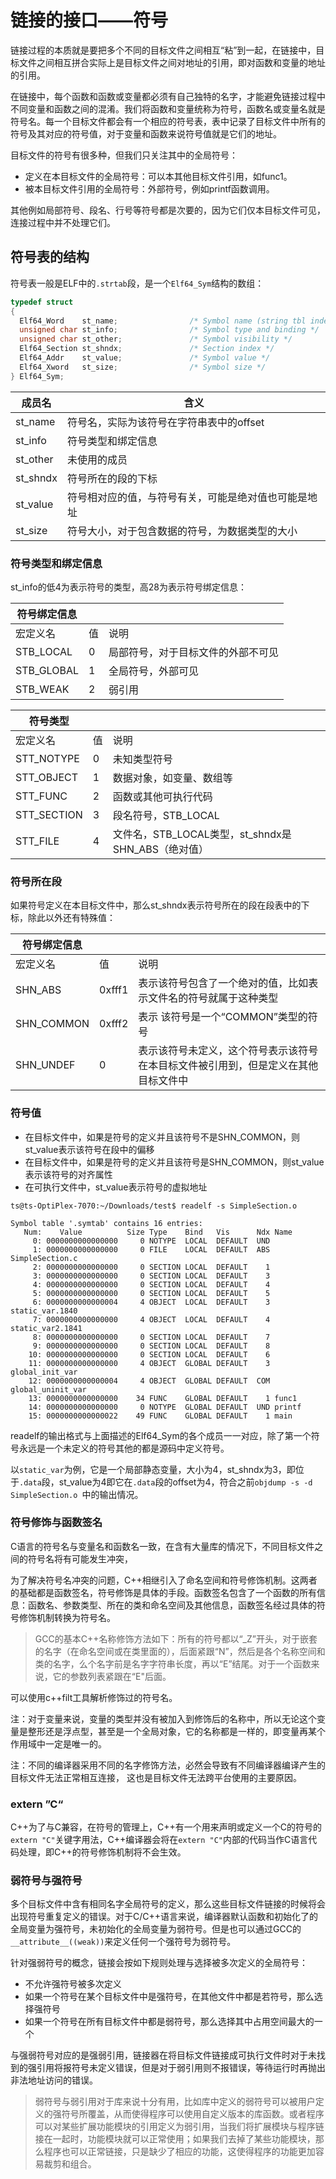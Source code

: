 # 链接的接口——符号

链接过程的本质就是要把多个不同的目标文件之间相互“粘”到一起，在链接中，目标文件之间相互拼合实际上是目标文件之间对地址的引用，即对函数和变量的地址的引用。

在链接中，每个函数和函数或变量都必须有自己独特的名字，才能避免链接过程中不同变量和函数之间的混淆。我们将函数和变量统称为符号，函数名或变量名就是符号名。每一个目标文件都会有一个相应的符号表，表中记录了目标文件中所有的符号及其对应的符号值，对于变量和函数来说符号值就是它们的地址。

目标文件的符号有很多种，但我们只关注其中的全局符号：

- 定义在本目标文件的全局符号：可以本其他目标文件引用，如func1。
- 被本目标文件引用的全局符号：外部符号，例如printf函数调用。

其他例如局部符号、段名、行号等符号都是次要的，因为它们仅本目标文件可见，连接过程中并不处理它们。

## 符号表的结构

符号表一般是ELF中的`.strtab`段，是一个`Elf64_Sym`结构的数组：

```c
typedef struct
{
  Elf64_Word    st_name;                /* Symbol name (string tbl index) */
  unsigned char st_info;                /* Symbol type and binding */
  unsigned char st_other;               /* Symbol visibility */
  Elf64_Section st_shndx;               /* Section index */
  Elf64_Addr    st_value;               /* Symbol value */
  Elf64_Xword   st_size;                /* Symbol size */
} Elf64_Sym;
```

| 成员名   | 含义                                                 |
| -------- | ---------------------------------------------------- |
| st_name  | 符号名，实际为该符号在字符串表中的offset             |
| st_info  | 符号类型和绑定信息                                   |
| st_other | 未使用的成员                                         |
| st_shndx | 符号所在的段的下标                                   |
| st_value | 符号相对应的值，与符号有关，可能是绝对值也可能是地址 |
| st_size  | 符号大小，对于包含数据的符号，为数据类型的大小       |

### 符号类型和绑定信息

st_info的低4为表示符号的类型，高28为表示符号绑定信息：

| 符号绑定信息 |      |                                    |
| ------------ | ---- | ---------------------------------- |
| 宏定义名     | 值   | 说明                               |
| STB_LOCAL    | 0    | 局部符号，对于目标文件的外部不可见 |
| STB_GLOBAL   | 1    | 全局符号，外部可见                 |
| STB_WEAK     | 2    | 弱引用                             |

| 符号类型    |      |                                                    |
| ----------- | ---- | -------------------------------------------------- |
| 宏定义名    | 值   | 说明                                               |
| STT_NOTYPE  | 0    | 未知类型符号                                       |
| STT_OBJECT  | 1    | 数据对象，如变量、数组等                           |
| STT_FUNC    | 2    | 函数或其他可执行代码                               |
| STT_SECTION | 3    | 段名符号，STB_LOCAL                                |
| STT_FILE    | 4    | 文件名，STB_LOCAL类型，st_shndx是SHN_ABS（绝对值） |

### 符号所在段

如果符号定义在本目标文件中，那么st_shndx表示符号所在的段在段表中的下标，除此以外还有特殊值：

| 符号绑定信息 |        |                                                              |
| ------------ | ------ | ------------------------------------------------------------ |
| 宏定义名     | 值     | 说明                                                         |
| SHN_ABS      | 0xfff1 | 表示该符号包含了一个绝对的值，比如表示文件名的符号就属于这种类型 |
| SHN_COMMON   | 0xfff2 | 表示 该符号是一个“COMMON”类型的符号                          |
| SHN_UNDEF    | 0      | 表示该符号未定义，这个符号表示该符号在本目标文件被引用到，但是定义在其他目标文件中 |

### 符号值

- 在目标文件中，如果是符号的定义并且该符号不是SHN_COMMON，则st_value表示该符号在段中的偏移
- 在目标文件中，如果是符号的定义并且该符号是SHN_COMMON，则st_value表示该符号的对齐属性
- 在可执行文件中，st_value表示符号的虚拟地址

```shell
ts@ts-OptiPlex-7070:~/Downloads/test$ readelf -s SimpleSection.o

Symbol table '.symtab' contains 16 entries:
   Num:    Value          Size Type    Bind   Vis      Ndx Name
     0: 0000000000000000     0 NOTYPE  LOCAL  DEFAULT  UND 
     1: 0000000000000000     0 FILE    LOCAL  DEFAULT  ABS SimpleSection.c
     2: 0000000000000000     0 SECTION LOCAL  DEFAULT    1 
     3: 0000000000000000     0 SECTION LOCAL  DEFAULT    3 
     4: 0000000000000000     0 SECTION LOCAL  DEFAULT    4 
     5: 0000000000000000     0 SECTION LOCAL  DEFAULT    5 
     6: 0000000000000004     4 OBJECT  LOCAL  DEFAULT    3 static_var.1840
     7: 0000000000000000     4 OBJECT  LOCAL  DEFAULT    4 static_var2.1841
     8: 0000000000000000     0 SECTION LOCAL  DEFAULT    7 
     9: 0000000000000000     0 SECTION LOCAL  DEFAULT    8 
    10: 0000000000000000     0 SECTION LOCAL  DEFAULT    6 
    11: 0000000000000000     4 OBJECT  GLOBAL DEFAULT    3 global_init_var
    12: 0000000000000004     4 OBJECT  GLOBAL DEFAULT  COM global_uninit_var
    13: 0000000000000000    34 FUNC    GLOBAL DEFAULT    1 func1
    14: 0000000000000000     0 NOTYPE  GLOBAL DEFAULT  UND printf
    15: 0000000000000022    49 FUNC    GLOBAL DEFAULT    1 main
```

readelf的输出格式与上面描述的Elf64_Sym的各个成员一一对应，除了第一个符号永远是一个未定义的符号其他的都是源码中定义符号。

以`static_var`为例，它是一个局部静态变量，大小为4，st_shndx为3，即位于`.data`段，st_value为4即它在`.data`段的offset为4，符合之前`objdump -s -d SimpleSection.o `中的输出情况。

### 符号修饰与函数签名

C语言的符号名与变量名和函数名一致，在含有大量库的情况下，不同目标文件之间的符号名将有可能发生冲突，

为了解决符号名冲突的问题，C++相继引入了命名空间和符号修饰机制。这两者的基础都是函数签名，符号修饰是具体的手段。函数签名包含了一个函数的所有信息：函数名、参数类型、所在的类和命名空间及其他信息，函数签名经过具体的符号修饰机制转换为符号名。

> GCC的基本C++名称修饰方法如下：所有的符号都以“_Z”开头，对于嵌套的名字（在命名空间或在类里面的），后面紧跟“N”，然后是各个名称空间和类的名字，么个名字前是名字字符串长度，再以“E”结尾。对于一个函数来说，它的参数列表紧跟在“E"后面。

可以使用c++filt工具解析修饰过的符号名。

注：对于变量来说，变量的类型并没有被加入到修饰后的名称中，所以无论这个变量是整形还是浮点型，甚至是一个全局对象，它的名称都是一样的，即变量再某个作用域中一定是唯一的。

注：不同的编译器采用不同的名字修饰方法，必然会导致有不同编译器编译产生的目标文件无法正常相互连接， 这也是目标文件无法跨平台使用的主要原因。

### extern ”C“

C++为了与C兼容，在符号的管理上，C++有一个用来声明或定义一个C的符号的`extern "C"`关键字用法，C++编译器会将在`extern "C"`内部的代码当作C语言代码处理，即C++的符号修饰机制将不会生效。

### 弱符号与强符号

多个目标文件中含有相同名字全局符号的定义，那么这些目标文件链接的时候将会出现符号重复定义的错误。对于C/C++语言来说，编译器默认函数和初始化了的全局变量为强符号，未初始化的全局变量为弱符号。但是也可以通过GCC的`__attribute__((weak))`来定义任何一个强符号为弱符号。

针对强弱符号的概念，链接会按如下规则处理与选择被多次定义的全局符号：

- 不允许强符号被多次定义
- 如果一个符号在某个目标文件中是强符号，在其他文件中都是若符号，那么选择强符号
- 如果一个符号在所有目标文件中都是弱符号，那么选择其中占用空间最大的一个

与强弱符号对应的是强弱引用，链接器在将目标文件链接成可执行文件时对于未找到的强引用将报符号未定义错误，但是对于弱引用则不报错误，等待运行时再抛出非法地址访问的错误。

> 弱符号与弱引用对于库来说十分有用，比如库中定义的弱符号可以被用户定义的强符号所覆盖，从而使得程序可以使用自定义版本的库函数。或者程序可以对某些扩展功能模块的引用定义为弱引用，当我们将扩展模块与程序链接在一起时，功能模块就可以正常使用；如果我们去掉了某些功能模块，那么程序也可以正常链接，只是缺少了相应的功能，这使得程序的功能更加容易裁剪和组合。

